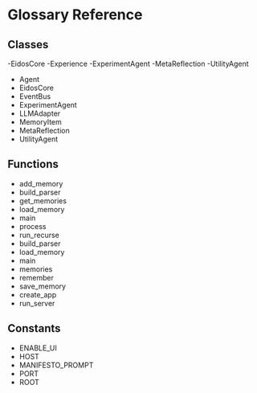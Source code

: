 # Glossary Reference

## Classes
-EidosCore
-Experience
-ExperimentAgent
-MetaReflection
-UtilityAgent
- Agent
- EidosCore
- EventBus
- ExperimentAgent
- LLMAdapter
- MemoryItem
- MetaReflection
- UtilityAgent

## Functions
- add_memory
- build_parser
- get_memories
- load_memory
- main
- process
- run_recurse
- build_parser
- load_memory
- main
- memories
- remember
- save_memory
- create_app
- run_server

## Constants
- ENABLE_UI
- HOST
- MANIFESTO_PROMPT
- PORT
- ROOT
